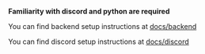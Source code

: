 **Familiarity with discord and python are required**

You can find backend setup instructions at [docs/backend][1]

You can find discord setup instructions at [docs/discord][2]

[1]: backend
[2]: discord
